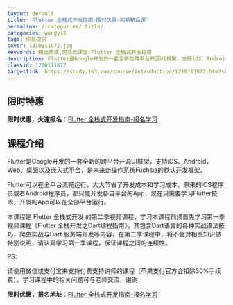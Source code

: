```yaml
---
layout: default
title: 'Flutter 全栈式开发指南-限时优惠-网易精品课'
permalink: /:categories/:title/
categories: wangyi2
tags: 网易提供
cover: 1210111872.jpg
keywords: 精选网课,网易云课堂,Flutter 全栈式开发指南
description: Flutter是Google开发的一套全新的跨平台开源UI框架，支持iOS、Android，Web、桌面以及嵌入式平台，
classid: 1210111872
targetlink: https://study.163.com/course/introduction/1210111872.htm?share=1&shareId=1025206652&utm_campaign=share&utm_medium=iphoneShare&utm_source=&utm_u=1025206652
---
```


## 限时特惠

**限时优惠，火速报名**：[Flutter 全栈式开发指南-报名学习](https://study.163.com/course/introduction/1210111872.htm?share=1&shareId=1025206652&utm_campaign=share&utm_medium=iphoneShare&utm_source=&utm_u=1025206652)

## 课程介绍

Flutter是Google开发的一套全新的跨平台开源UI框架，支持iOS、Android，Web、桌面以及嵌入式平台，是未来新操作系统Fuchsia的默认开发框架。



Flutter可以在全平台流畅运行，大大节省了开发成本和学习成本。原来的iOS程序员或者Android程序员，都只能开发各自平台的App，现在只需要学习Flutter技术，开发的App可以在全部平台运行。



本课程是 Flutter 全栈式开发 的第二季视频课程，学习本课程前须首先学习第一季视频课程《Flutter 全栈开发之Dart编程指南》，其包含Dart语言的各种实战语法技巧，爬虫实战与Dart 服务端开发等内容，在第二季课程中，将不会对相关知识做特别说明，请认真学习第一季课程，保证课程之间的连续性。



PS:

请使用微信或支付宝来支持付费支持讲师的课程（苹果支付官方会扣除30%手续费）。学习课程中的相关问题可与老师交流，谢谢

**限时优惠，报名地址**：[Flutter 全栈式开发指南-报名学习](https://study.163.com/course/introduction/1210111872.htm?share=1&shareId=1025206652&utm_campaign=share&utm_medium=iphoneShare&utm_source=&utm_u=1025206652)

